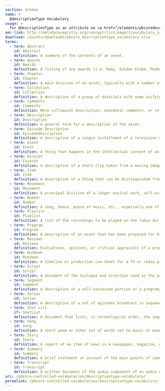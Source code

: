 ```yaml
---
section: Schema
name: >
  @descriptionType Vocabulary
usage: >
  for @descriptionType as an attribute on <a href="/elements/pbcoredescription">pbcoreDescription</a>
omr-link: http://metadataregistry.org/concept/list/page/1/vocabulary_id/456.html
download: /assets/downloads/pbcore_descriptiontype_vocabulary.xlsx
terms:
  - term: Abstract
    id: Abstract
    definition: A summary of the contents of an asset.
  - term: Awards
    id: Awards
    definition: A listing of any awards (i.e. Emmy, Golden Globe, Peabody) received by a production or asset.
  - term: Chapter
    id: Chapter
    definition: A main division of an asset, typically with a number or title.
  - term: Collection
    id: Collection
    definition: A description of a group of materials with some unifying characteristic, such as materials assembled by a person, organization, or repository from a variety of sources.
  - term: Comments
    id: Comments
    definition: More colloquial description, anecdotal comments, or reflections not typically viewable by staff outside the archives.  Could include comments about the preservation process (this asset was difficult to digitize, the two tape instantiations are damaged, etc.) or also include informal comments about the content (someone curses at minute 20, the content may upset some people, John Smith really likes this, etc.)
  - term: Description
    id: Description
    definition: A general term for a description of the asset.
  - term: Episode Description
    id: EpisodeDescription
    definition: A description of a single installment of a television or radio series.
  - term: Event
    id: Event
    definition: A thing that happens in the intellectual content of an asset, especially one of importance.
  - term: Excerpt
    id: Excerpt
    definition: A description of a short clip taken from a moving image or audio resource. An exerpt may not convey a complete intellectual concept.
  - term: Item
    id: Item
    definition: A description of a thing that can be distinguished from a group and that is complete in itself. An item may consist of several pieces, but is treated as a whole.
  - term: Movement
    id: Movement
    definition: A principal division of a longer musical work, self-sufficient in terms of key, tempo, and structure.
  - term: Number
    id: Number
    definition: A song, dance, piece of music, etc., especially one of several in a performance.
  - term: Playlist
    id: Playlist
    definition: A list of the recordings to be played on the radio during a particular program or time period, often including their sequence, duration, etc.
  - term: Program
    id: Program
    definition: A description of an asset that has been prepared for broadcast/publication and is presented as a single work.
  - term: Reviews
    id: Reviews
    definition: Evaluations, opinions, or critical appraisals of a program or asset.
  - term: Rundown
    id: Rundown
    definition: A timeline or production cue-sheet for a TV or radio program.
  - term: Script
    id: Script
    definition: A document of the dialogue and direction used in the production of a program or asset.
  - term: Segment
    id: Segment
    definition: A description of a self-contained portion of a program/episode, which serves its own function, but operates within the larger program/episode.
  - term: Series
    id: Series
    definition: A description of a set of episodes broadcast in sequence, usually conceived without a definte end and aired on a regular schedule. Typically all episodes within a single series follow a specific theme or continuous storyline, and are all broadcast under the same series title and branding.
  - term: Shot List
    if: ShotList
    definition: A document that lists, in chronological order, the sequences of footage used in the production of a program or asset.
  - term: Song
    id: Song
    definition: A short poem or other set of words set to music or meant to be sung.
  - term: Story
    id: Story
    definition: A report of an item of news in a newspaper, magazine, or news broadcast; may also be used to refer to a plot or story line.
  - term: Summary
    id: Summary
    definition: A brief statement or account of the main points of something.
  - term: Transcript
    id: Transcript
    definition: A written document of the audio component of an audio or audiovisual asset.
uri: /pbcore-controlled-vocabularies/descriptiontype-vocabulary/
permalink: /pbcore-controlled-vocabularies/descriptiontype-vocabulary/
---
```

